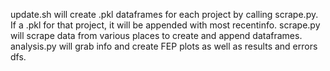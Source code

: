 update.sh will create .pkl dataframes for each project by calling scrape.py. If a .pkl for that project, it will be appended with most recentinfo.
scrape.py will scrape data from various places to create and append dataframes.
analysis.py will grab info and create FEP plots as well as results and errors dfs. 
